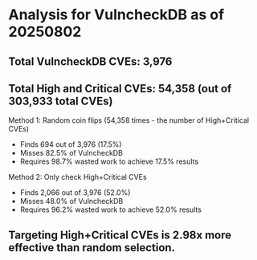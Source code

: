 # Analysis for VulncheckDB as of 20250802

## Total VulncheckDB CVEs: 3,976
## Total High and Critical CVEs: 54,358 (out of 303,933 total CVEs)

Method 1: Random coin flips (54,358 times - the number of High+Critical CVEs)
  - Finds 694 out of 3,976 (17.5%)
  - Misses 82.5% of VulncheckDB
  - Requires 98.7% wasted work to achieve 17.5% results

Method 2: Only check High+Critical CVEs
  - Finds 2,066 out of 3,976 (52.0%)
  - Misses 48.0% of VulncheckDB
  - Requires 96.2% wasted work to achieve 52.0% results

## Targeting High+Critical CVEs is 2.98x more effective than random selection.
